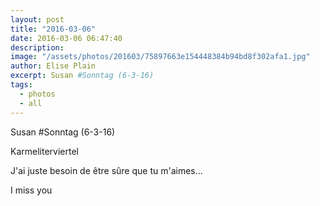 ```yaml
---
layout: post
title: "2016-03-06"
date: 2016-03-06 06:47:40
description: 
image: "/assets/photos/201603/75897663e154448384b94bd8f302afa1.jpg"
author: Elise Plain
excerpt: Susan #Sonntag (6-3-16)
tags: 
  - photos
  - all
---
```


Susan #Sonntag (6-3-16)
<p></p>
Karmeliterviertel<p>J'ai juste besoin de être sûre que tu m'aimes...</p><p>I miss you</p>